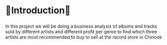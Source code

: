

<h1>👋Introduction👋  
  <h5></h5>  
  
In this project we will be doing a business analysis of albums and tracks sold by different artists and different profit per genre to find which three artists are most recommended to buy to 
sell at the record store in Chinook
